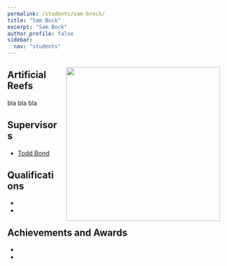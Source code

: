 ```yaml
---
permalink: /students/sam-brock/
title: "Sam Bock"
excerpt: "Sam Bock"
author_profile: false
sidebar:
  nav: "students"
---
```

<img class="philprofile" src='/images/Sam.jpg' align='right' width="350" hspace="20" vspace="10">

## Artificial Reefs
bla bla bla

## Supervisors
- [Todd Bond](https://uwamegfisheries.github.io/students/todd-bond/ "Todd Bond")

## Qualifications
-
-

## Achievements and Awards
-
-
